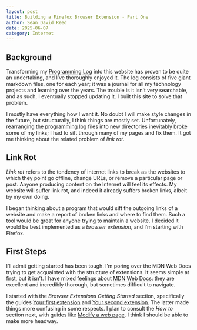 ```yaml
---
layout: post
title: Building a Firefox Browser Extension - Part One
author: Sean David Reed
date: 2025-06-07
category: Internet
---
```


## Background
Transforming my [Programming Log](/archive.html) into this website has proven to be quite an undertaking, and I’ve thoroughly enjoyed it. The log consists of five giant markdown files, one for each year; it was a journal for all my technology projects and learning over the years. The trouble is it isn’t very searchable, and as such, I eventually stopped updating it. I built this site to solve that problem.

I mostly have everything how I want it. No doubt I will make style changes in the future, but structurally, I think things are mostly set. Unfortunately, rearranging the [programming log](/archive.html) files into new directories inevitably broke some of my links; I had to sift through many of my pages and fix them. It got me thinking about the related problem of _link rot_.

## Link Rot
_Link rot_ refers to the tendency of internet links to break as the websites to which they point go offline, change URLs, or remove a particular page or post. Anyone producing content on the Internet will feel its effects. My website will suffer link rot, and indeed it already suffers broken links, albeit by my own doing.

I began thinking about a program that would sift the outgoing links of a website and make a report of broken links and where to find them. Such a tool would be great for anyone trying to maintain a website. I decided it would be best implemented as a _browser extension_, and I’m starting with Firefox.

## First Steps
I’ll admit getting started has been tough. I’m poring over the MDN Web Docs trying to get acquainted with the structure of extensions. It seems simple at first, but it isn’t. I have mixed feelings about [MDN Web Docs](https://developer.mozilla.org/en-US/): they are excellent and incredibly thorough, but sometimes difficult to navigate.

I started with the _Browser Extensions Getting Started_ section, specifically the guides [Your first extension](https://developer.mozilla.org/en-US/docs/Mozilla/Add-ons/WebExtensions/Your_first_WebExtension) and [Your second extension](https://developer.mozilla.org/en-US/docs/Mozilla/Add-ons/WebExtensions/Your_second_WebExtension). The latter made things more confusing in some respects. I plan to consult the _How to_ section next, with guides like [Modify a web page](https://developer.mozilla.org/en-US/docs/Mozilla/Add-ons/WebExtensions/Modify_a_web_page). I think I should be able to make more headway.
